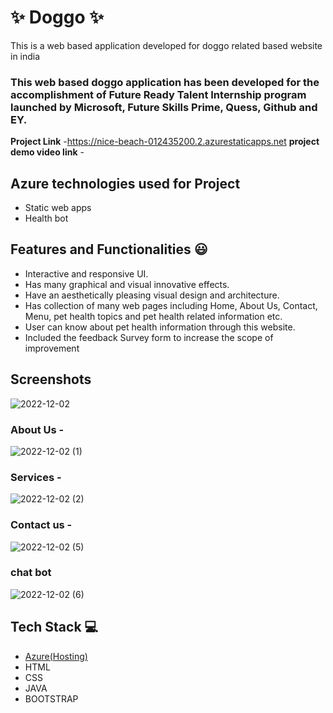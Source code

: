 # ✨  Doggo ✨

This is a web based application developed for doggo related based website in india

### This web based doggo application has been developed for the accomplishment of Future Ready Talent Internship program launched by Microsoft, Future Skills Prime, Quess, Github and EY.


**Project Link** -https://nice-beach-012435200.2.azurestaticapps.net
**project demo video link** - 

## Azure technologies used for Project

- Static web apps
- Health bot

## Features and Functionalities 😃

- Interactive and responsive UI.
- Has many graphical and visual innovative effects.
- Have an aesthetically pleasing visual design and architecture.
- Has collection of many web pages including Home, About Us, Contact, Menu, pet health topics and pet health related information etc.
- User can know about pet health information through this website.
- Included the feedback Survey form to increase the scope of improvement 

## Screenshots
![2022-12-02](https://user-images.githubusercontent.com/117726980/205233932-a27eec43-bf61-438d-8837-42eba7c93dc2.png)




   

### About Us -

![2022-12-02 (1)](https://user-images.githubusercontent.com/117726980/205234067-6dfb6009-ae53-4729-8c41-61359675b9a1.png)


### Services -

![2022-12-02 (2)](https://user-images.githubusercontent.com/117726980/205234131-5de4fb17-f36e-42ed-b67b-057bcc714a25.png)


### Contact us -

![2022-12-02 (5)](https://user-images.githubusercontent.com/117726980/205234405-9ab141d3-a047-4131-919b-c634b97134fa.png)


### chat bot

![2022-12-02 (6)](https://user-images.githubusercontent.com/117726980/205234443-af3bb868-629c-4508-8aad-d4c924c96441.png)



## Tech Stack 💻

- [Azure(Hosting)](https://azure.microsoft.com/en-in/features/azure-portal/)
- HTML
- CSS
- JAVA
- BOOTSTRAP
